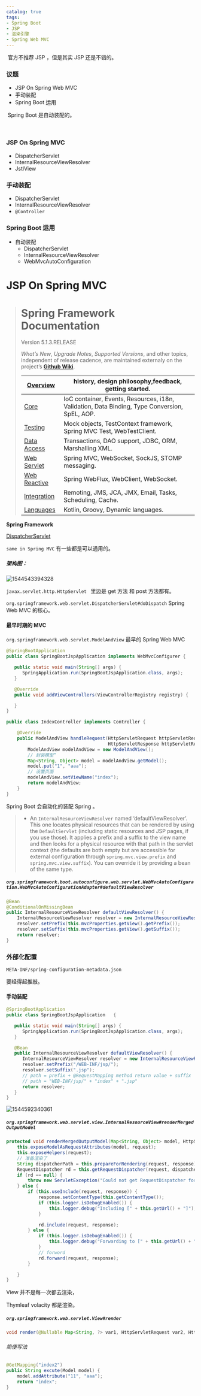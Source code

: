 ```yaml
---
catalog: true
tags:
- Spring Boot
- JSP
- 渲染引擎
- Spring Web MVC
---
```




​	官方不推荐 JSP ，但是其实 JSP 还是不错的。

### 议题

- JSP On Spring Web MVC
- 手动装配
- Spring Boot 运用



​	Spring Boot 是自动装配的。

​	

### JSP On Spring MVC

- DispatcherServlet
- InternalResourceViewResolver
- JstlView

### 手动装配 

- DispatcherServlet
- InternalResourceViewResolver
- `@Controller` 

### Spring Boot 运用 

- 自动装配
  - DispatcherServlet
  - InternalResourceViewResolver
  - WebMvcAutoConfiguration



# JSP On Spring MVC

> # Spring Framework Documentation
>
> Version 5.1.3.RELEASE
>
> *What’s New*, *Upgrade Notes*, *Supported Versions*, and other topics, independent of release cadence, are maintained externaly on the project’s [**Github Wiki**](https://github.com/spring-projects/spring-framework/wiki).
>
> | [Overview](https://docs.spring.io/spring/docs/5.1.3.RELEASE/spring-framework-reference/overview.html#overview) | history, design philosophy,feedback, getting started.        |
> | ------------------------------------------------------------ | ------------------------------------------------------------ |
> | [Core](https://docs.spring.io/spring/docs/5.1.3.RELEASE/spring-framework-reference/core.html#spring-core) | IoC container, Events, Resources, i18n, Validation, Data Binding, Type Conversion, SpEL, AOP. |
> | [Testing](https://docs.spring.io/spring/docs/5.1.3.RELEASE/spring-framework-reference/testing.html#testing) | Mock objects, TestContext framework, Spring MVC Test, WebTestClient. |
> | [Data Access](https://docs.spring.io/spring/docs/5.1.3.RELEASE/spring-framework-reference/data-access.html#spring-data-tier) | Transactions, DAO support, JDBC, ORM, Marshalling XML.       |
> | [Web Servlet](https://docs.spring.io/spring/docs/5.1.3.RELEASE/spring-framework-reference/web.html#spring-web) | Spring MVC, WebSocket, SockJS, STOMP messaging.              |
> | [Web Reactive](https://docs.spring.io/spring/docs/5.1.3.RELEASE/spring-framework-reference/web-reactive.html#spring-webflux) | Spring WebFlux, WebClient, WebSocket.                        |
> | [Integration](https://docs.spring.io/spring/docs/5.1.3.RELEASE/spring-framework-reference/integration.html#spring-integration) | Remoting, JMS, JCA, JMX, Email, Tasks, Scheduling, Cache.    |
> | [Languages](https://docs.spring.io/spring/docs/5.1.3.RELEASE/spring-framework-reference/languages.html#languages) | Kotlin, Groovy, Dynamic languages.                           |

**Spring Framework** 

[DispatcherServlet](https://docs.spring.io/spring/docs/5.1.3.RELEASE/spring-framework-reference/web.html#mvc-servlet) 

`same in Spring MVC`  有一些都是可以通用的。



##### 架构图：

![1544543394328](/img/mercyblitz/GP-public/Spring%20Boot%20%E7%B3%BB%E5%88%97/assets/1544543394328.png)

`javax.servlet.http.HttpServlet ` 里边是 get 方法 和 post 方法都有。









`org.springframework.web.servlet.DispatcherServlet#doDispatch`  Spring Web MVC 的核心。



#### 最早时期的 MVC

`org.springframework.web.servlet.ModelAndView`   最早的 Spring Web MVC

```java
@SpringBootApplication
public class SpringBootJspApplication implements WebMvcConfigurer {

   public static void main(String[] args) {
      SpringApplication.run(SpringBootJspApplication.class, args);
   }

   @Override
   public void addViewControllers(ViewControllerRegistry registry) {

   }
}
```



```java
public class IndexController implements Controller {

    @Override
    public ModelAndView handleRequest(HttpServletRequest httpServletRequest,
                                      HttpServletResponse httpServletResponse) throws Exception {
        ModelAndView modelAndView = new ModelAndView();
        // 封装模型“
        Map<String, Object> model = modelAndView.getModel();
        model.put("1", "aaa");
        // 设置页面
        modelAndView.setViewName("index");
        return modelAndView;
    }
}
```



Spring Boot 会自动化的装配 Spring 。

> - An `InternalResourceViewResolver` named ‘defaultViewResolver’. This one locates physical resources that can be rendered by using the `DefaultServlet` (including static resources and JSP pages, if you use those). It applies a prefix and a suffix to the view name and then looks for a physical resource with that path in the servlet context (the defaults are both empty but are accessible for external configuration through `spring.mvc.view.prefix` and `spring.mvc.view.suffix`). You can override it by providing a bean of the same type.



##### `org.springframework.boot.autoconfigure.web.servlet.WebMvcAutoConfiguration.WebMvcAutoConfigurationAdapter#defaultViewResolver`

```java
@Bean
@ConditionalOnMissingBean
public InternalResourceViewResolver defaultViewResolver() {
    InternalResourceViewResolver resolver = new InternalResourceViewResolver();
    resolver.setPrefix(this.mvcProperties.getView().getPrefix());
    resolver.setSuffix(this.mvcProperties.getView().getSuffix());
    return resolver;
}
```



### 外部化配置

`META-INF/spring-configuration-metadata.json` 

要经得起推敲。



#### 手动装配

```java
@SpringBootApplication
public class SpringBootJspApplication   {

   public static void main(String[] args) {
      SpringApplication.run(SpringBootJspApplication.class, args);
   }

   @Bean
   public InternalResourceViewResolver defaultViewResolver() {
      InternalResourceViewResolver resolver = new InternalResourceViewResolver();
      resolver.setPrefix("/WEB-INF/jsp/");
      resolver.setSuffix(".jsp");
      // path = prefix + @RequestMapping method return value + suffix
      // path = "WEB-INF/jsp/" + "index" + ".jsp"
      return resolver;
   }
}
```



![1544592340361](/img/mercyblitz/GP-public/Spring%20Boot%20%E7%B3%BB%E5%88%97/assets/1544592340361.png)



##### `org.springframework.web.servlet.view.InternalResourceView#renderMergedOutputModel` 

```java
protected void renderMergedOutputModel(Map<String, Object> model, HttpServletRequest request, HttpServletResponse response) throws Exception {
    this.exposeModelAsRequestAttributes(model, request);
    this.exposeHelpers(request);
    // 准备渲染了
    String dispatcherPath = this.prepareForRendering(request, response);
    RequestDispatcher rd = this.getRequestDispatcher(request, dispatcherPath);
    if (rd == null) {
        throw new ServletException("Could not get RequestDispatcher for [" + this.getUrl() + "]: Check that the corresponding file exists within your web application archive!");
    } else {
        if (this.useInclude(request, response)) {
            response.setContentType(this.getContentType());
            if (this.logger.isDebugEnabled()) {
                this.logger.debug("Including [" + this.getUrl() + "]");
            }

            rd.include(request, response);
        } else {
            if (this.logger.isDebugEnabled()) {
                this.logger.debug("Forwarding to [" + this.getUrl() + "]");
            }
            // forword
            rd.forward(request, response);
        }

    }
}
```



View 并不是每一次都去渲染，



Thymleaf volacity 都是渲染。



##### `org.springframework.web.servlet.View#render` 

```java
void render(@Nullable Map<String, ?> var1, HttpServletRequest var2, HttpServletResponse var3) throws Exception;
```



###### 简便写法

```java
@GetMapping("index2")
public String excute(Model model) {
    model.addAttribute("11", "aaa");
    return "index";
}
```